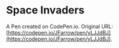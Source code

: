 # Space Invaders

A Pen created on CodePen.io. Original URL: [https://codepen.io/JFarrow/pen/yLJJdBJ](https://codepen.io/JFarrow/pen/yLJJdBJ).


